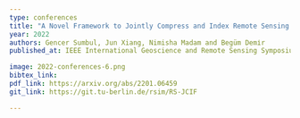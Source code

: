 ```yaml
---
type: conferences
title: "A Novel Framework to Jointly Compress and Index Remote Sensing Images for Efficient Content-based Retrieval"
year: 2022
authors: Gencer Sumbul, Jun Xiang, Nimisha Madam and Begüm Demіr
published_at: IEEE International Geoscience and Remote Sensing Symposium, Kuala Lumpur, Malaysia, 2022

image: 2022-conferences-6.png
bibtex_link:
pdf_link: https://arxiv.org/abs/2201.06459
git_link: https://git.tu-berlin.de/rsim/RS-JCIF

---
```

